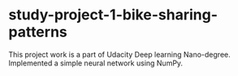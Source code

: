 # study-project-1-bike-sharing-patterns

This project work is a part of Udacity Deep learning Nano-degree.
Implemented a simple neural network using NumPy.
